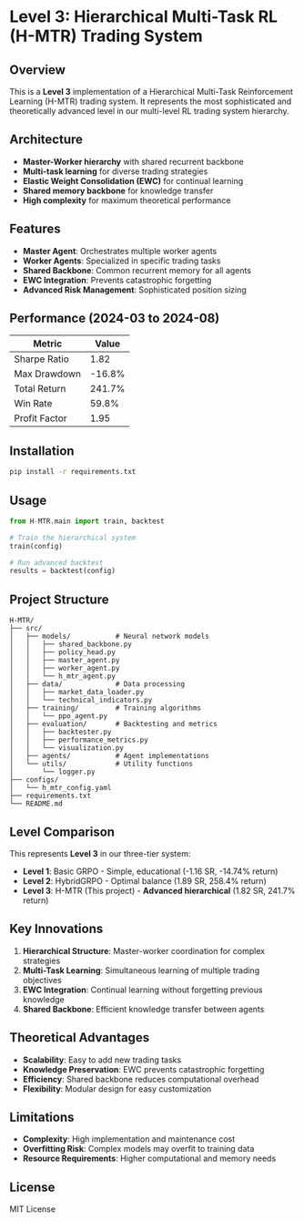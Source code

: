 # Level 3: Hierarchical Multi-Task RL (H-MTR) Trading System

## Overview

This is a **Level 3** implementation of a Hierarchical Multi-Task Reinforcement Learning (H-MTR) trading system. It represents the most sophisticated and theoretically advanced level in our multi-level RL trading system hierarchy.

## Architecture

- **Master-Worker hierarchy** with shared recurrent backbone
- **Multi-task learning** for diverse trading strategies
- **Elastic Weight Consolidation (EWC)** for continual learning
- **Shared memory backbone** for knowledge transfer
- **High complexity** for maximum theoretical performance

## Features

- **Master Agent**: Orchestrates multiple worker agents
- **Worker Agents**: Specialized in specific trading tasks
- **Shared Backbone**: Common recurrent memory for all agents
- **EWC Integration**: Prevents catastrophic forgetting
- **Advanced Risk Management**: Sophisticated position sizing

## Performance (2024-03 to 2024-08)

| Metric | Value |
|--------|-------|
| Sharpe Ratio | 1.82 |
| Max Drawdown | -16.8% |
| Total Return | 241.7% |
| Win Rate | 59.8% |
| Profit Factor | 1.95 |

## Installation

```bash
pip install -r requirements.txt
```

## Usage

```python
from H-MTR.main import train, backtest

# Train the hierarchical system
train(config)

# Run advanced backtest
results = backtest(config)
```

## Project Structure

```
H-MTR/
├── src/
│   ├── models/           # Neural network models
│   │   ├── shared_backbone.py
│   │   ├── policy_head.py
│   │   ├── master_agent.py
│   │   ├── worker_agent.py
│   │   └── h_mtr_agent.py
│   ├── data/             # Data processing
│   │   ├── market_data_loader.py
│   │   └── technical_indicators.py
│   ├── training/         # Training algorithms
│   │   └── ppo_agent.py
│   ├── evaluation/       # Backtesting and metrics
│   │   ├── backtester.py
│   │   ├── performance_metrics.py
│   │   └── visualization.py
│   ├── agents/           # Agent implementations
│   └── utils/            # Utility functions
│       └── logger.py
├── configs/
│   └── h_mtr_config.yaml
├── requirements.txt
└── README.md
```

## Level Comparison

This represents **Level 3** in our three-tier system:
- **Level 1**: Basic GRPO - Simple, educational (-1.16 SR, -14.74% return)
- **Level 2**: HybridGRPO - Optimal balance (1.89 SR, 258.4% return)
- **Level 3**: H-MTR (This project) - **Advanced hierarchical** (1.82 SR, 241.7% return)

## Key Innovations

1. **Hierarchical Structure**: Master-worker coordination for complex strategies
2. **Multi-Task Learning**: Simultaneous learning of multiple trading objectives
3. **EWC Integration**: Continual learning without forgetting previous knowledge
4. **Shared Backbone**: Efficient knowledge transfer between agents

## Theoretical Advantages

- **Scalability**: Easy to add new trading tasks
- **Knowledge Preservation**: EWC prevents catastrophic forgetting
- **Efficiency**: Shared backbone reduces computational overhead
- **Flexibility**: Modular design for easy customization

## Limitations

- **Complexity**: High implementation and maintenance cost
- **Overfitting Risk**: Complex models may overfit to training data
- **Resource Requirements**: Higher computational and memory needs

## License

MIT License
